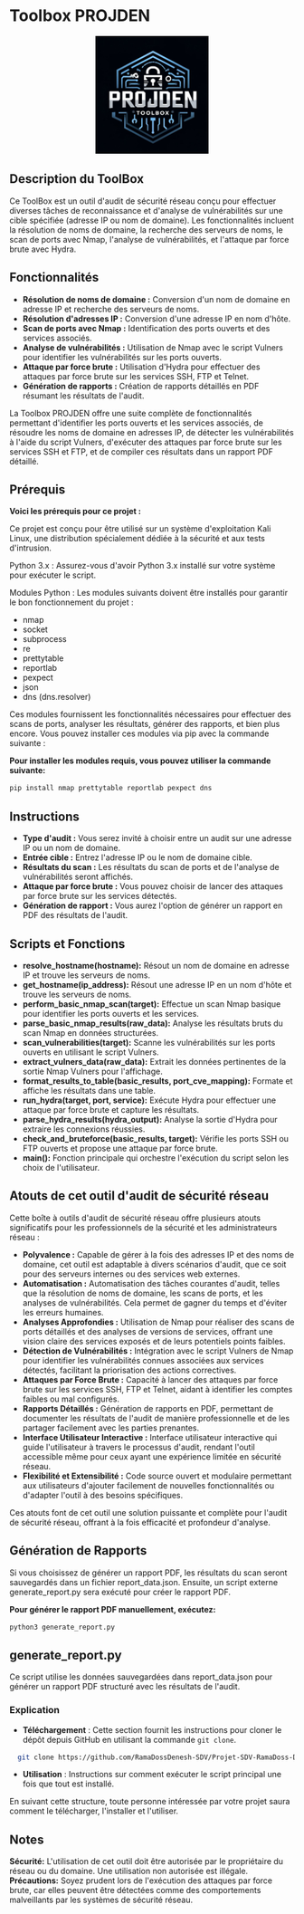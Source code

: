  # Toolbox PROJDEN
 
<p align="center">
  <img src="/Projden_logo.png" alt="Logo du Projet" width="200"/>
</p>

## Description du ToolBox

Ce ToolBox est un outil d'audit de sécurité réseau conçu pour effectuer diverses tâches de reconnaissance et d'analyse de vulnérabilités sur une cible spécifiée (adresse IP ou nom de domaine). Les fonctionnalités incluent la résolution de noms de domaine, la recherche des serveurs de noms, le scan de ports avec Nmap, l'analyse de vulnérabilités, et l'attaque par force brute avec Hydra.

## Fonctionnalités

- **Résolution de noms de domaine :** Conversion d'un nom de domaine en adresse IP et recherche des serveurs de noms.
- **Résolution d'adresses IP :** Conversion d'une adresse IP en nom d'hôte.
- **Scan de ports avec Nmap :** Identification des ports ouverts et des services associés.
- **Analyse de vulnérabilités :** Utilisation de Nmap avec le script Vulners pour identifier les vulnérabilités sur les 
                                  ports ouverts.
- **Attaque par force brute :** Utilisation d'Hydra pour effectuer des attaques par force brute sur les services SSH, FTP et 
  Telnet.
- **Génération de rapports :** Création de rapports détaillés en PDF résumant les résultats de l'audit.

La Toolbox PROJDEN offre une suite complète de fonctionnalités permettant d'identifier les ports ouverts et les services associés, de résoudre les noms de domaine en adresses IP, de détecter les vulnérabilités à l'aide du script Vulners, d'exécuter des attaques par force brute sur les services SSH et FTP, et de compiler ces résultats dans un rapport PDF détaillé.

## Prérequis

**Voici les prérequis pour ce projet :**

Ce projet est conçu pour être utilisé sur un système d'exploitation Kali Linux, une distribution spécialement dédiée à la sécurité et aux tests d'intrusion.

Python 3.x : Assurez-vous d'avoir Python 3.x installé sur votre système pour exécuter le script.

Modules Python : Les modules suivants doivent être installés pour garantir le bon fonctionnement du projet :
- nmap
- socket
- subprocess
- re
- prettytable
- reportlab
- pexpect
- json
- dns (dns.resolver)

Ces modules fournissent les fonctionnalités nécessaires pour effectuer des scans de ports, analyser les résultats, générer des rapports, et bien plus encore. Vous pouvez installer ces modules via pip avec la commande suivante :

**Pour installer les modules requis, vous pouvez utiliser la commande suivante:**
```sh
pip install nmap prettytable reportlab pexpect dns
```
## Instructions
- **Type d'audit :** Vous serez invité à choisir entre un audit sur une adresse IP ou un nom de domaine.
- **Entrée cible :** Entrez l'adresse IP ou le nom de domaine cible.
- **Résultats du scan :** Les résultats du scan de ports et de l'analyse de vulnérabilités seront affichés.
- **Attaque par force brute :** Vous pouvez choisir de lancer des attaques par force brute sur les services détectés.
- **Génération de rapport :** Vous aurez l'option de générer un rapport en PDF des résultats de l'audit.


## Scripts et Fonctions

- **resolve_hostname(hostname):** Résout un nom de domaine en adresse IP et trouve les serveurs de noms.
- **get_hostname(ip_address):** Résout une adresse IP en un nom d'hôte et trouve les serveurs de noms.
- **perform_basic_nmap_scan(target):** Effectue un scan Nmap basique pour identifier les ports ouverts et les services.
- **parse_basic_nmap_results(raw_data):** Analyse les résultats bruts du scan Nmap en données structurées.
- **scan_vulnerabilities(target):** Scanne les vulnérabilités sur les ports ouverts en utilisant le script Vulners.
- **extract_vulners_data(raw_data):** Extrait les données pertinentes de la sortie Nmap Vulners pour l'affichage.
- **format_results_to_table(basic_results, port_cve_mapping):** Formate et affiche les résultats dans une table.
- **run_hydra(target, port, service):** Exécute Hydra pour effectuer une attaque par force brute et capture les résultats.
- **parse_hydra_results(hydra_output):** Analyse la sortie d'Hydra pour extraire les connexions réussies.
- **check_and_bruteforce(basic_results, target):** Vérifie les ports SSH ou FTP ouverts et propose une attaque par force brute.
- **main():** Fonction principale qui orchestre l'exécution du script selon les choix de l'utilisateur.

## Atouts de cet outil d'audit de sécurité réseau
Cette boîte à outils d'audit de sécurité réseau offre plusieurs atouts significatifs pour les professionnels de la sécurité et les administrateurs réseau :

- **Polyvalence :** Capable de gérer à la fois des adresses IP et des noms de domaine, cet outil est adaptable à divers scénarios d'audit, que ce soit pour des serveurs internes ou des services web externes.
- **Automatisation :** Automatisation des tâches courantes d'audit, telles que la résolution de noms de domaine, les scans de ports, et les analyses de vulnérabilités. Cela permet de gagner du temps et d'éviter les 
                      erreurs humaines.
- **Analyses Approfondies :** Utilisation de Nmap pour réaliser des scans de ports détaillés et des analyses de versions de services, offrant une vision claire des services exposés et de leurs potentiels points faibles.
- **Détection de Vulnérabilités :** Intégration avec le script Vulners de Nmap pour identifier les vulnérabilités connues associées aux services détectés, facilitant la priorisation des actions correctives.
- **Attaques par Force Brute :** Capacité à lancer des attaques par force brute sur les services SSH, FTP et Telnet, aidant à identifier les comptes faibles ou mal configurés.
- **Rapports Détaillés :** Génération de rapports en PDF, permettant de documenter les résultats de l'audit de manière professionnelle et de les partager facilement avec les parties prenantes.
- **Interface Utilisateur Interactive :** Interface utilisateur interactive qui guide l'utilisateur à travers le processus d'audit, rendant l'outil accessible même pour ceux ayant une expérience limitée en sécurité 
                                           réseau.
- **Flexibilité et Extensibilité :** Code source ouvert et modulaire permettant aux utilisateurs d'ajouter facilement de nouvelles fonctionnalités ou d'adapter l'outil à des besoins spécifiques.

Ces atouts font de cet outil une solution puissante et complète pour l'audit de sécurité réseau, offrant à la fois efficacité et profondeur d'analyse.


## Génération de Rapports
Si vous choisissez de générer un rapport PDF, les résultats du scan seront sauvegardés dans un fichier report_data.json. Ensuite, un script externe generate_report.py sera exécuté pour créer le rapport PDF.

**Pour générer le rapport PDF manuellement, exécutez:**
```sh
python3 generate_report.py
```
## generate_report.py
Ce script utilise les données sauvegardées dans report_data.json pour générer un rapport PDF structuré avec les résultats de l'audit.


### Explication

- **Téléchargement** : Cette section fournit les instructions pour cloner le dépôt depuis GitHub en utilisant la commande `git clone`.
```sh
  git clone https://github.com/RamaDossDenesh-SDV/Projet-SDV-RamaDoss-Denesh-M1-CB-B.git
```
- **Utilisation** : Instructions sur comment exécuter le script principal une fois que tout est installé.

En suivant cette structure, toute personne intéressée par votre projet saura comment le télécharger, l'installer et l'utiliser.


## Notes
**Sécurité:** L'utilisation de cet outil doit être autorisée par le propriétaire du réseau ou du domaine. Une utilisation non autorisée est illégale.
**Précautions:** Soyez prudent lors de l'exécution des attaques par force brute, car elles peuvent être détectées comme des comportements malveillants par les systèmes de sécurité réseau.



